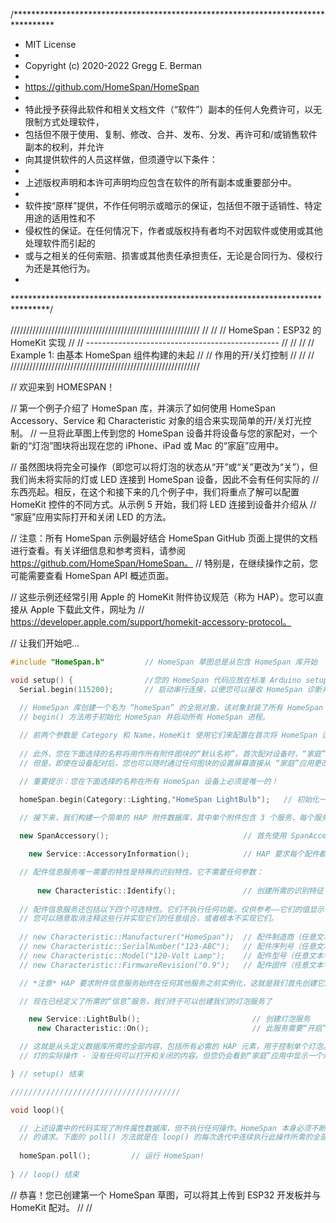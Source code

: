/*********************************************************************************
 *  MIT License
 *  
 *  Copyright (c) 2020-2022 Gregg E. Berman
 *  
 *  https://github.com/HomeSpan/HomeSpan
 *  
 *  特此授予获得此软件和相关文档文件（“软件”）副本的任何人免费许可，以无限制方式处理软件，
 *  包括但不限于使用、复制、修改、合并、发布、分发、再许可和/或销售软件副本的权利，并允许
 *  向其提供软件的人员这样做，但须遵守以下条件：
 *  
 *  上述版权声明和本许可声明均应包含在软件的所有副本或重要部分中。
 *  
 *  软件按“原样”提供，不作任何明示或暗示的保证，包括但不限于适销性、特定用途的适用性和不
 *  侵权性的保证。在任何情况下，作者或版权持有者均不对因软件或使用或其他处理软件而引起的
 *  或与之相关的任何索赔、损害或其他责任承担责任，无论是合同行为、侵权行为还是其他行为。
 *  
 ********************************************************************************/
 
////////////////////////////////////////////////////////////
//                                                        //
//              HomeSpan：ESP32 的 HomeKit 实现           //
//    ------------------------------------------------    //
//                                                        //
//       Example 1: 由基本 HomeSpan 组件构建的未起         //
//                  作用的开/关灯控制                      //
//                                                        //
////////////////////////////////////////////////////////////


  // 欢迎来到 HOMESPAN！
  
// 第一个例子介绍了 HomeSpan 库，并演示了如何使用 HomeSpan Accessory、Service 和 Characteristic 对象的组合来实现简单的开/关灯光控制。
// 一旦将此草图上传到您的 HomeSpan 设备并将设备与您的家配对，一个新的“灯泡”图块将出现在您的 iPhone、iPad 或 Mac 的“家庭”应用中。

// 虽然图块将完全可操作（即您可以将灯泡的状态从“开”或“关”更改为“关”），但我们尚未将实际的灯或 LED 连接到 HomeSpan 设备，因此不会有任何实际的
// 东西亮起。相反，在这个和接下来的几个例子中，我们将重点了解可以配置 HomeKit 控件的不同方式。从示例 5 开始，我们将 LED 连接到设备并介绍从 
// “家庭”应用实际打开和关闭 LED 的方法。

// 注意：所有 HomeSpan 示例最好结合 HomeSpan GitHub 页面上提供的文档进行查看。有关详细信息和参考资料，请参阅 https://github.com/HomeSpan/HomeSpan。
// 特别是，在继续操作之前，您可能需要查看 HomeSpan API 概述页面。

// 这些示例还经常引用 Apple 的 HomeKit 附件协议规范（称为 HAP）。您可以直接从 Apple 下载此文件，网址为
// https://developer.apple.com/support/homekit-accessory-protocol。


// 让我们开始吧...
```C++
#include "HomeSpan.h"         // HomeSpan 草图总是从包含 HomeSpan 库开始

void setup() {                //您的 HomeSpan 代码应放在标准 Arduino setup() 函数中
  Serial.begin(115200);       // 启动串行连接，以便您可以接收 HomeSpan 诊断并使用 HomeSpan 的命令行界面 (CLI) 控制设备

  // HomeSpan 库创建一个名为 “homeSpan” 的全局对象，该对象封装了所有 HomeSpan 功能。
  // begin() 方法用于初始化 HomeSpan 并启动所有 HomeSpan 进程。
  
  // 前两个参数是 Category 和 Name，HomeKit 使用它们来配置在首次将 HomeSpan 设备与 iPhone 配对时在“家庭”应用中显示的设备图标和名称。
  
  // 此外，您在下面选择的名称将用作所有附件图块的“默认名称”。首次配对设备时，“家庭”应用将显示此默认名称，并允许您在配对完成之前更改它（针对每个附件图块）。
  // 但是，即使在设备配对后，您也可以随时通过任何图块的设置屏幕直接从 “家庭”应用更改任何附件图块的名称。

  // 重要提示：您在下面选择的名称在所有 HomeSpan 设备上必须是唯一的！

  homeSpan.begin(Category::Lighting,"HomeSpan LightBulb");   // 初始化一个名为 “HomeSpan Lightbulb” 的 HomeSpan 设备，并将类别设置为照明

  // 接下来，我们构建一个简单的 HAP 附件数据库，其中单个附件包含 3 个服务，每个服务都有各自所需的特性。
  
  new SpanAccessory();                              // 首先使用 SpanAccessory() 创建一个新的附件，不需要任何参数

    new Service::AccessoryInformation();            // HAP 要求每个配件都实现配件信息服务

  // 配件信息服务唯一需要的特性是特殊的识别特性。它不需要任何参数：
  
      new Characteristic::Identify();               // 创建所需的识别特征
      
  // 配件信息服务还包括以下四个可选特性。它们不执行任何功能，仅供参考——它们的值显示在 HomeKit 的每个配件的设置面板中。
  // 您可以随意取消注释这些行并实现它们的任意组合，或者根本不实现它们。
                                                      
  // new Characteristic::Manufacturer("HomeSpan");  // 配件制造商（任意文本字符串，每个配件可以相同）
  // new Characteristic::SerialNumber("123-ABC");   // 配件序列号（任意文本字符串，每个配件可以相同）
  // new Characteristic::Model("120-Volt Lamp");    // 配件型号（任意文本字符串，每个配件可以相同）
  // new Characteristic::FirmwareRevision("0.9");   // 配件固件（任意文本字符串，每个配件可以相同）

  // *注意* HAP 要求附件信息服务始终在任何其他服务之前实例化，这就是我们首先创建它的原因。

  // 现在已经定义了所需的“信息”服务，我们终于可以创建我们的灯泡服务了

    new Service::LightBulb();                         // 创建灯泡服务
      new Characteristic::On();                       // 此服务需要“开启”特性来打开和关闭灯

  // 这就是从头定义数据库所需的全部内容，包括所有必需的 HAP 元素，用于控制单个灯泡。当然，此草图还不包含任何代码来实现
  // 灯的实际操作 - 没有任何可以打开和关闭的内容。但您仍会看到“家庭”应用中显示一个灯泡图块，并可以将其打开和关闭。

} // setup() 结束

//////////////////////////////////////

void loop(){

  // 上述设置中的代码实现了附件属性数据库，但不执行任何操作。HomeSpan 本身必须不断轮询以查找来自控制器（例如 iPhone 上的“家庭”应用）
  // 的请求。下面的 poll() 方法就是在 loop() 的每次迭代中连续执行此操作所需的全部内容
  
  homeSpan.poll();         // 运行 HomeSpan!
  
} // loop() 结束
```
// 恭喜！您已创建第一个 HomeSpan 草图，可以将其上传到 ESP32 开发板并与 HomeKit 配对。
//
//
